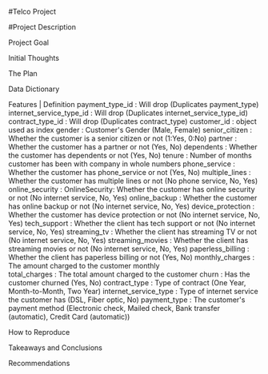#Telco Project

#Project Description


Project Goal


Initial Thoughts


The Plan


Data Dictionary

Features | Definition
payment_type_id : Will drop (Duplicates payment_type)
internet_service_type_id : Will drop (Duplicates internet_service_type_id)
contract_type_id : Will drop (Duplicates contract_type)
customer_id : object used as index
gender : Customer's Gender (Male, Female)
senior_citizen : Whether the customer is a senior citizen or not (1:Yes, 0:No)
partner : Whether the customer has a partner or not (Yes, No)
dependents : Whether the customer has dependents or not (Yes, No)
tenure : Number of months customer has been with company in whole numbers
phone_service : Whether the customer has phone_service or not (Yes, No)
multiple_lines : Whether the customer has multiple lines or not (No phone service, No, Yes)
online_security : OnlineSecurity: Whether the customer has online security or not (No internet service, No, Yes)
online_backup : Whether the customer has online backup or not (No internet service, No, Yes)
device_protection : Whether the customer has device protection or not (No internet service, No, Yes)
tech_support : Whether the client has tech support or not (No internet service, No, Yes)
streaming_tv : Whether the client has streaming TV or not (No internet service, No, Yes)
streaming_movies : Whether the client has streaming movies or not (No internet service, No, Yes)
paperless_billing : Whether the client has paperless billing or not (Yes, No)
monthly_charges : The amount charged to the customer monthly  
total_charges : The total amount charged to the customer
churn : Has the customer churned (Yes, No)
contract_type : Type of contract (One Year, Month-to-Month, Two Year)
internet_service_type : Type of internet service the customer has (DSL, Fiber optic, No)
payment_type : The customer's payment method (Electronic check, Mailed check, Bank transfer (automatic), Credit Card (automatic))

How to Reproduce


Takeaways and Conclusions


Recommendations
